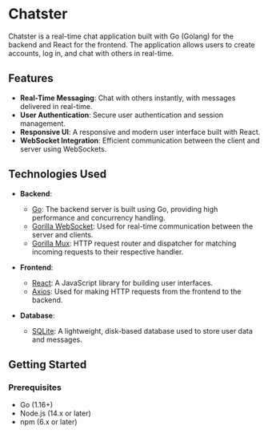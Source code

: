 # Chatster

Chatster is a real-time chat application built with Go (Golang) for the backend and React for the frontend. The application allows users to create accounts, log in, and chat with others in real-time.

## Features

- **Real-Time Messaging**: Chat with others instantly, with messages delivered in real-time.
- **User Authentication**: Secure user authentication and session management.
- **Responsive UI**: A responsive and modern user interface built with React.
- **WebSocket Integration**: Efficient communication between the client and server using WebSockets.

## Technologies Used

- **Backend**:
  - [Go](https://golang.org/): The backend server is built using Go, providing high performance and concurrency handling.
  - [Gorilla WebSocket](https://github.com/gorilla/websocket): Used for real-time communication between the server and clients.
  - [Gorilla Mux](https://github.com/gorilla/mux): HTTP request router and dispatcher for matching incoming requests to their respective handler.
  
- **Frontend**:
  - [React](https://reactjs.org/): A JavaScript library for building user interfaces.
  - [Axios](https://axios-http.com/): Used for making HTTP requests from the frontend to the backend.
  
- **Database**:
  - [SQLite](https://www.sqlite.org/): A lightweight, disk-based database used to store user data and messages.

## Getting Started

### Prerequisites

- Go (1.16+)
- Node.js (14.x or later)
- npm (6.x or later)

